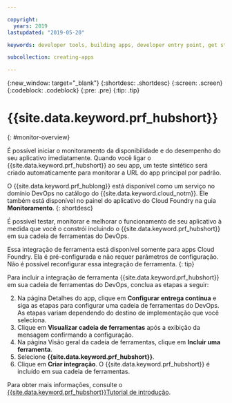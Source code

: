 ```yaml
---

copyright:
  years: 2019
lastupdated: "2019-05-20"

keywords: developer tools, building apps, developer entry point, get started coding, DevOps, toolchain, monitoring, monitor, health

subcollection: creating-apps

---
```

{:new_window: target="_blank"}
{:shortdesc: .shortdesc}
{:screen: .screen}
{:codeblock: .codeblock}
{:pre: .pre}
{:tip: .tip}

# {{site.data.keyword.prf_hubshort}}
{: #monitor-overview}

É possível iniciar o monitoramento da disponibilidade e do desempenho do seu aplicativo imediatamente. Quando você ligar o {{site.data.keyword.prf_hubshort}} ao seu app, um teste sintético
será criado automaticamente para monitorar a URL do app principal por padrão.

O {{site.data.keyword.prf_hublong}} está
disponível como um serviço no domínio DevOps no catálogo do {{site.data.keyword.cloud_notm}}. Ele também está disponível no painel do aplicativo do Cloud Foundry na guia **Monitoramento**.
{: shortdesc}

É possível testar, monitorar e melhorar o funcionamento de seu aplicativo à medida que você o constrói incluindo o {{site.data.keyword.prf_hubshort}} em sua cadeia de ferramentas do DevOps.

Essa integração de ferramenta está disponível somente para apps Cloud Foundry. Ela é pré-configurada e não requer parâmetros de configuração. Não é possível reconfigurar essa integração de ferramenta.
{: tip}

Para incluir a integração de ferramenta {{site.data.keyword.prf_hubshort}} em sua cadeia de ferramentas do DevOps, conclua as etapas a seguir:

2. Na página Detalhes do app, clique em **Configurar entrega contínua** e siga as etapas para configurar uma cadeia de ferramentas do DevOps. As etapas variam dependendo do destino de implementação que você seleciona.
3. Clique em **Visualizar cadeia de ferramentas** após a exibição da mensagem confirmando a configuração.
4. Na página Visão geral da cadeia de ferramentas, clique em **Incluir uma ferramenta**.
5. Selecione **{{site.data.keyword.prf_hubshort}}**.
6. Clique em
**Criar integração**. O {{site.data.keyword.prf_hubshort}} é incluído em sua cadeia de ferramentas.

Para obter mais informações, consulte o [{{site.data.keyword.prf_hubshort}}Tutorial de introdução](/docs/services/AvailabilityMonitoring?topic=availability-monitoring-avmon_gettingstarted). 
